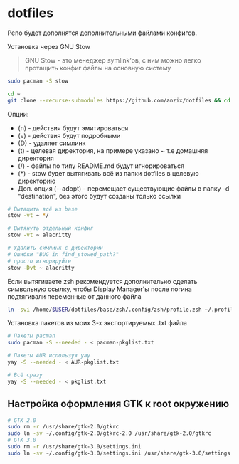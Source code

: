 # dotfiles

Репо будет дополнятся дополнительными файлами конфигов.

Установка через GNU Stow

> GNU Stow - это менеджер symlink’ов, с ним можно легко протащить конфиг файлы на основную систему

```sh
sudo pacman -S stow
```

```sh
cd ~
git clone --recurse-submodules https://github.com/anzix/dotfiles && cd dotfiles/base
```

Опции:

- (n) - действия будут эмитироваться
- (v) - действия будут подробными
- (D) - удаляет симлинк
- (t) - целевая директория, на примере указано ~ т.е домашняя директория
- (/) - файлы по типу README.md будут игнорироваться
- (\*) - stow будет вытягивать всё из папки dotfiles в целевую директорию
- Доп. опция (--adopt) - перемещает существующие файлы в папку -d "destination", без этого будут созданы только ссылки

```sh
# Вытащить всё из base
stow -vt ~ */
```

```sh
# Вытянуть отдельный конфиг
stow -vt ~ alacritty
```

```sh
# Удалить симлинк с директории
# Ошибки "BUG in find_stowed_path?"
# просто игнорируйте
stow -Dvt ~ alacritty
```

Если вытягиваете zsh рекомендуется дополнительно сделать символьную ссылку, чтобы Display Manager'ы после логина подтягивали переменные от данного файла

```sh
ln -svi /home/$USER/dotfiles/base/zsh/.config/zsh/profile.zsh ~/.profile
```

Установка пакетов из моих 3-х экспортируемых .txt файла

```sh
# Пакеты pacman
sudo pacman -S --needed - < pacman-pkglist.txt

# Пакеты AUR используя yay
yay -S --needed - < AUR-pkglist.txt

# Всё сразу
yay -S --needed - < pkglist.txt
```

## Настройка оформления GTK к root окружению

```sh
# GTK 2.0
sudo rm -r /usr/share/gtk-2.0/gtkrc
sudo ln -sv ~/.config/gtk-2.0/gtkrc-2.0 /usr/share/gtk-2.0/gtkrc
# GTK 3.0
sudo rm -r /usr/share/gtk-3.0/settings.ini
sudo ln -sv ~/.config/gtk-3.0/settings.ini /usr/share/gtk-3.0/settings.ini
```
